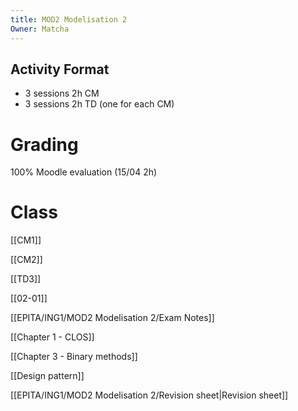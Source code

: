 ```yaml
---
title: MOD2 Modelisation 2
Owner: Matcha
---
```

## Activity Format
- 3 sessions 2h CM
- 3 sessions 2h TD (one for each CM)
  
# Grading
100% Moodle evaluation (15/04 2h)
  
# Class
[[CM1]]

[[CM2]]

[[TD3]]

  
[[02-01]]

[[EPITA/ING1/MOD2 Modelisation 2/Exam Notes]]

[[Chapter 1 - CLOS]]

[[Chapter 3 - Binary methods]]

[[Design pattern]]

  
[[EPITA/ING1/MOD2 Modelisation 2/Revision sheet|Revision sheet]]

